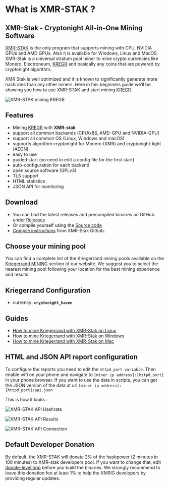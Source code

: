 # **What is XMR-STAK ?**

## **XMR-Stak - Cryptonight All-in-One Mining Software**

[XMR-STAK](https://github.com/Algersoft/xmr-stak) is the only program that supports mining with CPU, NVIDIA GPUs and AMD GPUs. Also it is available for Windows, Linux and MacOS. XMR-Stak is a universal stratum pool miner to mine crypto currencies like Monero, Electroneum, [KREGR](https://bloc.money) and basically any coins that are powered by cryptonight algorithm.

XMR Stak is well optimized and it is known to significantly generate more hashrates than any other miners. Here in this beginners guide we’ll be showing you how to use XMR-STAK and start mining [KREGR](https://bloc.money).

![XMR-STAK mining KREGR](images/XMR-STAK-ubuntu/mining-xmr-stak-linux.png)

## **Features**

* Mining [KREGR](https://bloc.money) with **XMR-stak**
* support all common backends (CPU/x86, AMD-GPU and NVIDIA-GPU)
* support all common OS (Linux, Windows and macOS)
* supports algorithm cryptonight for Monero (XMR) and cryptonight-light (AEON)
* easy to use
* guided start (no need to edit a config file for the first start)
* auto-configuration for each backend
* open source software (GPLv3)
* TLS support
* HTML statistics
* JSON API for monitoring

## **Download**

* You can find the latest releases and precompiled binaries on GitHub under [Releases](https://github.com/Algersoft/xmr-stak/releases)
* Or compile yourself using the [Source code](https://github.com/Algersoft/xmr-stak)
* [Compile instructions](https://github.com/Algersoft/xmr-stak/blob/master/doc/compile.md) from XMR-Stak Github.

## **Choose your mining pool**

You can find a complete list of the Kriegerrand mining pools available on the [Kriegerrand MINING](https://bloc.money/mining) section of our website. We suggest you to select the nearest mining pool following your location for the best mining experience and results.

## **Kriegerrand Configuration**

* currency: **`cryptonight_haven`**

## **Guides**

* [How to mine Kriegerrand with XMR-Stak on Linux](../mining/XMR-Stak-Linux-Guide.md)
* [How to mine Kriegerrand with XMR-Stak on Windows](../mining/XMR-Stak-windows-Guide.md)
* [How to mine Kriegerrand with XMR-Stak on Mac](../mining/XMR-Stak-Mac-Guide.md)

## **HTML and JSON API report configuration**

To configure the reports you need to edit the `httpd_port variable`. Then enable wifi on your phone and navigate to `[miner ip address]:[httpd_port]` in your phone browser. If you want to use the data in scripts, you can get the JSON version of the data at url `[miner ip address]:[httpd_port]/api.json`

This is how it looks :

![XMR-STAK API Hashrate](images/XMR-STAK-api/XMR-API-hashrate.png)

![XMR-STAK API Results](images/XMR-STAK-api/XMR-API-results.png)

![XMR-STAK API Connection](images/XMR-STAK-api/XMR-API-connection.png)

## **Default Developer Donation**

By default, the XMR-STAK will donate 2% of the hashpower (2 minutes in 100 minutes) to XMR-stak developers pool.
If you want to change that, edit [donate-level.hpp](https://github.com/Algersoft/xmr-stak/blob/master/xmrstak/donate-level.hpp) before you build the binaries. We strongly recommend to leave this donation fee at least 1% to help the XMRIG developers by providing regular updates.